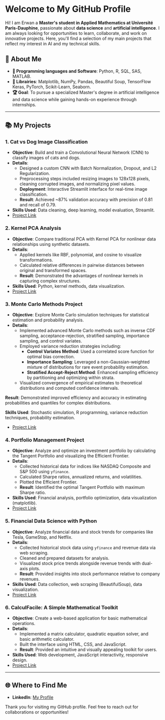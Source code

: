 # Welcome to My GitHub Profile

Hi! I am Erwan a **Master's student in Applied Mathematics at Université Paris-Dauphine**, passionate about **data science** and **artificial intelligence**. I am always looking for opportunities to learn, collaborate, and work on innovative projects. Here, you'll find a selection of my main projects that reflect my interest in AI and my technical skills.

## 🎨 About Me

- **🔧 Programming languages and Software**: Python, R, SQL, SAS, MATLAB.
- **🔬 Librairies**: Matplotlib, NumPy, Pandas, Beautiful Soup, TensorFlow Keras, PyTorch, Scikit-Learn, Seaborn.
- **🏆 Goal**: To pursue a specialized Master's degree in artificial intelligence and data science while gaining hands-on experience through internships.

---

## 📚 My Projects

### 1. **Cat vs Dog Image Classification**

- **Objective**: Build and train a Convolutional Neural Network (CNN) to classify images of cats and dogs.
- **Details**:
  - Designed a custom CNN with Batch Normalization, Dropout, and L2 Regularization.
  - Preprocessing steps included resizing images to 128x128 pixels, cleaning corrupted images, and normalizing pixel values.
  - **Deployment**: Interactive Streamlit interface for real-time image classification.
  - **Result**: Achieved ~87% validation accuracy with precision of 0.81 and recall of 0.79.
- **Skills Used**: Data cleaning, deep learning, model evaluation, Streamlit.
- [Project Link](https://github.com/ErwanR123/Deep_Learning-Based_Cat_and_Dog_Image_Classifier_with_Interactive_Streamlit_Interface)

### 2. **Kernel PCA Analysis**

- **Objective**: Compare traditional PCA with Kernel PCA for nonlinear data relationships using synthetic datasets.
- **Details**:
  - Applied kernels like RBF, polynomial, and cosine to visualize transformations.
  - Calculated relative differences in pairwise distances between original and transformed spaces.
  - **Result**: Demonstrated the advantages of nonlinear kernels in capturing complex structures.
- **Skills Used**: Python, kernel methods, data visualization.
- [Project Link](https://github.com/ErwanR123/Kernel-PCA-Exploring-the-Power-of-Nonlinear-Principal-Component-Analysis)


### 3. **Monte Carlo Methods Project**

- **Objective**: Explore Monte Carlo simulation techniques for statistical estimation and probability analysis.
- **Details**:
  - Implemented advanced Monte Carlo methods such as inverse CDF sampling, acceptance-rejection, stratified sampling, importance sampling, and control variates.
  - Employed variance reduction strategies including:
    - **Control Variates Method**: Used a correlated score function for optimal bias correction.
    - **Importance Sampling**: Leveraged a non-Gaussian-weighted mixture of distributions for rare event probability estimation.
    - **Stratified Accept-Reject Method**: Enhanced sampling efficiency by partitioning and optimizing within strata. 
  - Visualized convergence of empirical estimates to theoretical distributions and computed confidence intervals.

**Result**: Demonstrated improved efficiency and accuracy in estimating probabilities and quantiles for complex distributions.

**Skills Used**: Stochastic simulation, R programming, variance reduction techniques, probability estimation.

- [Project Link](https://github.com/ErwanR123/Monte_Carlo_Project)

### 4. **Portfolio Management Project**

- **Objective**: Analyze and optimize an investment portfolio by calculating the Tangent Portfolio and visualizing the Efficient Frontier.
- **Details**:
  - Collected historical data for indices like NASDAQ Composite and S&P 500 using `yfinance`.
  - Calculated Sharpe ratios, annualized returns, and volatilities.
  - Plotted the Efficient Frontier.
  - **Result**: Identified the optimal Tangent Portfolio with maximum Sharpe ratio.
- **Skills Used**: Financial analysis, portfolio optimization, data visualization (matplotlib).
- [Project Link](https://github.com/ErwanR123/Portfolio_Management_Project)

### 5. **Financial Data Science with Python**

- **Objective**: Analyze financial data and stock trends for companies like Tesla, GameStop, and Netflix.
- **Details**:
  - Collected historical stock data using `yfinance` and revenue data via web scraping.
  - Cleaned and prepared datasets for analysis.
  - Visualized stock price trends alongside revenue trends with dual-axis plots.
  - **Result**: Provided insights into stock performance relative to company revenues.
- **Skills Used**: Data collection, web scraping (BeautifulSoup), data visualization.
- [Project Link](https://github.com/ErwanR123/Financial-Data-Science-with-Python-Coursera-Project)

### 6. **CalculFacile: A Simple Mathematical Toolkit**

- **Objective**: Create a web-based application for basic mathematical operations.
- **Details**:
  - Implemented a matrix calculator, quadratic equation solver, and basic arithmetic calculator.
  - Built the interface using HTML, CSS, and JavaScript.
  - **Result**: Provided an intuitive and visually appealing toolkit for users.
- **Skills Used**: Web development, JavaScript interactivity, responsive design.
- [Project Link](https://github.com/ErwanR123/First-Web-project-2021-/tree/main)
---

## 🌐 Where to Find Me

- **LinkedIn**: [My Profile](https://www.linkedin.com/in/erwan-ouabdesselam/)

Thank you for visiting my GitHub profile. Feel free to reach out for collaborations or opportunities!


